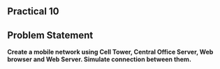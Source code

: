 ## Practical 10

## Problem Statement

**Create a mobile network using Cell Tower, Central Office Server, Web browser and Web Server. Simulate connection between them.**